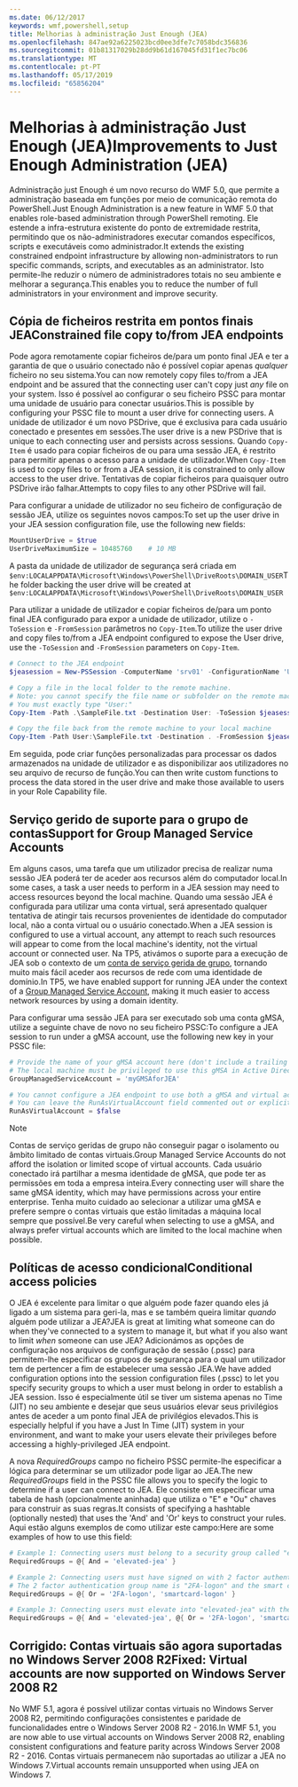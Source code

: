 ```yaml
---
ms.date: 06/12/2017
keywords: wmf,powershell,setup
title: Melhorias à administração Just Enough (JEA)
ms.openlocfilehash: 847ae92a6225023bcd0ee3dfe7c7058bdc356836
ms.sourcegitcommit: 01b81317029b28dd9b61d167045fd31f1ec7bc06
ms.translationtype: MT
ms.contentlocale: pt-PT
ms.lasthandoff: 05/17/2019
ms.locfileid: "65856204"
---
```

# <a name="improvements-to-just-enough-administration-jea"></a><span data-ttu-id="0ac5d-103">Melhorias à administração Just Enough (JEA)</span><span class="sxs-lookup"><span data-stu-id="0ac5d-103">Improvements to Just Enough Administration (JEA)</span></span>

<span data-ttu-id="0ac5d-104">Administração just Enough é um novo recurso do WMF 5.0, que permite a administração baseada em funções por meio de comunicação remota do PowerShell.</span><span class="sxs-lookup"><span data-stu-id="0ac5d-104">Just Enough Administration is a new feature in WMF 5.0 that enables role-based administration through PowerShell remoting.</span></span> <span data-ttu-id="0ac5d-105">Ele estende a infra-estrutura existente do ponto de extremidade restrita, permitindo que os não-administradores executar comandos específicos, scripts e executáveis como administrador.</span><span class="sxs-lookup"><span data-stu-id="0ac5d-105">It extends the existing constrained endpoint infrastructure by allowing non-administrators to run specific commands, scripts, and executables as an administrator.</span></span> <span data-ttu-id="0ac5d-106">Isto permite-lhe reduzir o número de administradores totais no seu ambiente e melhorar a segurança.</span><span class="sxs-lookup"><span data-stu-id="0ac5d-106">This enables you to reduce the number of full administrators in your environment and improve security.</span></span>

## <a name="constrained-file-copy-tofrom-jea-endpoints"></a><span data-ttu-id="0ac5d-107">Cópia de ficheiros restrita em pontos finais JEA</span><span class="sxs-lookup"><span data-stu-id="0ac5d-107">Constrained file copy to/from JEA endpoints</span></span>

<span data-ttu-id="0ac5d-108">Pode agora remotamente copiar ficheiros de/para um ponto final JEA e ter a garantia de que o usuário conectado não é possível copiar apenas *qualquer* ficheiro no seu sistema.</span><span class="sxs-lookup"><span data-stu-id="0ac5d-108">You can now remotely copy files to/from a JEA endpoint and be assured that the connecting user can't copy just *any* file on your system.</span></span> <span data-ttu-id="0ac5d-109">Isso é possível ao configurar o seu ficheiro PSSC para montar uma unidade de usuário para conectar usuários.</span><span class="sxs-lookup"><span data-stu-id="0ac5d-109">This is possible by configuring your PSSC file to mount a user drive for connecting users.</span></span> <span data-ttu-id="0ac5d-110">A unidade de utilizador é um novo PSDrive, que é exclusiva para cada usuário conectado e presentes em sessões.</span><span class="sxs-lookup"><span data-stu-id="0ac5d-110">The user drive is a new PSDrive that is unique to each connecting user and persists across sessions.</span></span> <span data-ttu-id="0ac5d-111">Quando `Copy-Item` é usado para copiar ficheiros de ou para uma sessão JEA, é restrito para permitir apenas o acesso para a unidade de utilizador.</span><span class="sxs-lookup"><span data-stu-id="0ac5d-111">When `Copy-Item` is used to copy files to or from a JEA session, it is constrained to only allow access to the user drive.</span></span> <span data-ttu-id="0ac5d-112">Tentativas de copiar ficheiros para quaisquer outro PSDrive irão falhar.</span><span class="sxs-lookup"><span data-stu-id="0ac5d-112">Attempts to copy files to any other PSDrive will fail.</span></span>

<span data-ttu-id="0ac5d-113">Para configurar a unidade de utilizador no seu ficheiro de configuração de sessão JEA, utilize os seguintes novos campos:</span><span class="sxs-lookup"><span data-stu-id="0ac5d-113">To set up the user drive in your JEA session configuration file, use the following new fields:</span></span>

```powershell
MountUserDrive = $true
UserDriveMaximumSize = 10485760    # 10 MB
```

<span data-ttu-id="0ac5d-114">A pasta da unidade de utilizador de segurança será criada em `$env:LOCALAPPDATA\Microsoft\Windows\PowerShell\DriveRoots\DOMAIN_USER`</span><span class="sxs-lookup"><span data-stu-id="0ac5d-114">The folder backing the user drive will be created at `$env:LOCALAPPDATA\Microsoft\Windows\PowerShell\DriveRoots\DOMAIN_USER`</span></span>

<span data-ttu-id="0ac5d-115">Para utilizar a unidade de utilizador e copiar ficheiros de/para um ponto final JEA configurado para expor a unidade de utilizador, utilize o `-ToSession` e `-FromSession` parâmetros no `Copy-Item`.</span><span class="sxs-lookup"><span data-stu-id="0ac5d-115">To utilize the user drive and copy files to/from a JEA endpoint configured to expose the User drive, use the `-ToSession` and `-FromSession` parameters on `Copy-Item`.</span></span>

```powershell
# Connect to the JEA endpoint
$jeasession = New-PSSession -ComputerName 'srv01' -ConfigurationName 'UserDemo'

# Copy a file in the local folder to the remote machine.
# Note: you cannot specify the file name or subfolder on the remote machine.
# You must exactly type "User:"
Copy-Item -Path .\SampleFile.txt -Destination User: -ToSession $jeasession

# Copy the file back from the remote machine to your local machine
Copy-Item -Path User:\SampleFile.txt -Destination . -FromSession $jeasession
```

<span data-ttu-id="0ac5d-116">Em seguida, pode criar funções personalizadas para processar os dados armazenados na unidade de utilizador e as disponibilizar aos utilizadores no seu arquivo de recurso de função.</span><span class="sxs-lookup"><span data-stu-id="0ac5d-116">You can then write custom functions to process the data stored in the user drive and make those available to users in your Role Capability file.</span></span>

## <a name="support-for-group-managed-service-accounts"></a><span data-ttu-id="0ac5d-117">Serviço gerido de suporte para o grupo de contas</span><span class="sxs-lookup"><span data-stu-id="0ac5d-117">Support for Group Managed Service Accounts</span></span>

<span data-ttu-id="0ac5d-118">Em alguns casos, uma tarefa que um utilizador precisa de realizar numa sessão JEA poderá ter de aceder aos recursos além do computador local.</span><span class="sxs-lookup"><span data-stu-id="0ac5d-118">In some cases, a task a user needs to perform in a JEA session may need to access resources beyond the local machine.</span></span> <span data-ttu-id="0ac5d-119">Quando uma sessão JEA é configurada para utilizar uma conta virtual, será apresentado qualquer tentativa de atingir tais recursos provenientes de identidade do computador local, não a conta virtual ou o usuário conectado.</span><span class="sxs-lookup"><span data-stu-id="0ac5d-119">When a JEA session is configured to use a virtual account, any attempt to reach such resources will appear to come from the local machine's identity, not the virtual account or connected user.</span></span> <span data-ttu-id="0ac5d-120">Na TP5, ativámos o suporte para a execução de JEA sob o contexto de um [conta de serviço gerida de grupo](/previous-versions/windows/it-pro/windows-server-2012-R2-and-2012/jj128431\(v=ws.11\)), tornando muito mais fácil aceder aos recursos de rede com uma identidade de domínio.</span><span class="sxs-lookup"><span data-stu-id="0ac5d-120">In TP5, we have enabled support for running JEA under the context of a [Group Managed Service Account](/previous-versions/windows/it-pro/windows-server-2012-R2-and-2012/jj128431\(v=ws.11\)), making it much easier to access network resources by using a domain identity.</span></span>

<span data-ttu-id="0ac5d-121">Para configurar uma sessão JEA para ser executado sob uma conta gMSA, utilize a seguinte chave de novo no seu ficheiro PSSC:</span><span class="sxs-lookup"><span data-stu-id="0ac5d-121">To configure a JEA session to run under a gMSA account, use the following new key in your PSSC file:</span></span>

```powershell
# Provide the name of your gMSA account here (don't include a trailing $)
# The local machine must be privileged to use this gMSA in Active Directory
GroupManagedServiceAccount = 'myGMSAforJEA'

# You cannot configure a JEA endpoint to use both a gMSA and virtual account
# You can leave the RunAsVirtualAccount field commented out or explicitly set it to false
RunAsVirtualAccount = $false
```

> [!NOTE]
> <span data-ttu-id="0ac5d-122">Contas de serviço geridas de grupo não conseguir pagar o isolamento ou âmbito limitado de contas virtuais.</span><span class="sxs-lookup"><span data-stu-id="0ac5d-122">Group Managed Service Accounts do not afford the isolation or limited scope of virtual accounts.</span></span>
> <span data-ttu-id="0ac5d-123">Cada usuário conectado irá partilhar a mesma identidade de gMSA, que pode ter as permissões em toda a empresa inteira.</span><span class="sxs-lookup"><span data-stu-id="0ac5d-123">Every connecting user will share the same gMSA identity, which may have permissions across your entire enterprise.</span></span> <span data-ttu-id="0ac5d-124">Tenha muito cuidado ao selecionar a utilizar uma gMSA e prefere sempre o contas virtuais que estão limitadas a máquina local sempre que possível.</span><span class="sxs-lookup"><span data-stu-id="0ac5d-124">Be very careful when selecting to use a gMSA, and always prefer virtual accounts which are limited to the local machine when possible.</span></span>

## <a name="conditional-access-policies"></a><span data-ttu-id="0ac5d-125">Políticas de acesso condicional</span><span class="sxs-lookup"><span data-stu-id="0ac5d-125">Conditional access policies</span></span>

<span data-ttu-id="0ac5d-126">O JEA é excelente para limitar o que alguém pode fazer quando eles já ligado a um sistema para geri-la, mas e se também queira limitar *quando* alguém pode utilizar a JEA?</span><span class="sxs-lookup"><span data-stu-id="0ac5d-126">JEA is great at limiting what someone can do when they've connected to a system to manage it, but what if you also want to limit *when* someone can use JEA?</span></span> <span data-ttu-id="0ac5d-127">Adicionámos as opções de configuração nos arquivos de configuração de sessão (.pssc) para permitem-lhe especificar os grupos de segurança para o qual um utilizador tem de pertencer a fim de estabelecer uma sessão JEA.</span><span class="sxs-lookup"><span data-stu-id="0ac5d-127">We have added configuration options into the session configuration files (.pssc) to let you specify security groups to which a user must belong in order to establish a JEA session.</span></span> <span data-ttu-id="0ac5d-128">Isso é especialmente útil se tiver um sistema apenas no Time (JIT) no seu ambiente e desejar que seus usuários elevar seus privilégios antes de aceder a um ponto final JEA de privilégios elevados.</span><span class="sxs-lookup"><span data-stu-id="0ac5d-128">This is especially helpful if you have a Just In Time (JIT) system in your environment, and want to make your users elevate their privileges before accessing a highly-privileged JEA endpoint.</span></span>

<span data-ttu-id="0ac5d-129">A nova *RequiredGroups* campo no ficheiro PSSC permite-lhe especificar a lógica para determinar se um utilizador pode ligar ao JEA.</span><span class="sxs-lookup"><span data-stu-id="0ac5d-129">The new *RequiredGroups* field in the PSSC file allows you to specify the logic to determine if a user can connect to JEA.</span></span> <span data-ttu-id="0ac5d-130">Ele consiste em especificar uma tabela de hash (opcionalmente aninhada) que utiliza o "E" e "Ou" chaves para construir as suas regras.</span><span class="sxs-lookup"><span data-stu-id="0ac5d-130">It consists of specifying a hashtable (optionally nested) that uses the 'And' and 'Or' keys to construct your rules.</span></span> <span data-ttu-id="0ac5d-131">Aqui estão alguns exemplos de como utilizar este campo:</span><span class="sxs-lookup"><span data-stu-id="0ac5d-131">Here are some examples of how to use this field:</span></span>

```powershell
# Example 1: Connecting users must belong to a security group called "elevated-jea"
RequiredGroups = @{ And = 'elevated-jea' }

# Example 2: Connecting users must have signed on with 2 factor authentication or a smart card
# The 2 factor authentication group name is "2FA-logon" and the smart card group name is "smartcard-logon"
RequiredGroups = @{ Or = '2FA-logon', 'smartcard-logon' }

# Example 3: Connecting users must elevate into "elevated-jea" with their JIT system and have logged on with 2FA or a smart card
RequiredGroups = @{ And = 'elevated-jea', @{ Or = '2FA-logon', 'smartcard-logon' }}
```

## <a name="fixed-virtual-accounts-are-now-supported-on-windows-server-2008-r2"></a><span data-ttu-id="0ac5d-132">Corrigido: Contas virtuais são agora suportadas no Windows Server 2008 R2</span><span class="sxs-lookup"><span data-stu-id="0ac5d-132">Fixed: Virtual accounts are now supported on Windows Server 2008 R2</span></span>

<span data-ttu-id="0ac5d-133">No WMF 5.1, agora é possível utilizar contas virtuais no Windows Server 2008 R2, permitindo configurações consistentes e paridade de funcionalidades entre o Windows Server 2008 R2 - 2016.</span><span class="sxs-lookup"><span data-stu-id="0ac5d-133">In WMF 5.1, you are now able to use virtual accounts on Windows Server 2008 R2, enabling consistent configurations and feature parity across Windows Server 2008 R2 - 2016.</span></span> <span data-ttu-id="0ac5d-134">Contas virtuais permanecem não suportadas ao utilizar a JEA no Windows 7.</span><span class="sxs-lookup"><span data-stu-id="0ac5d-134">Virtual accounts remain unsupported when using JEA on Windows 7.</span></span>